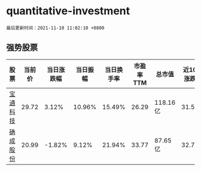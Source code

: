 # quantitative-investment

`最后更新时间：2021-11-10 11:02:10 +0800`

## 强势股票

|股票|当前价|当日涨跌幅|当日振幅|当日换手率|市盈率TTM|总市值|近10日涨跌幅|
|----|----|----|----|----|----|----|----|
|[宝通科技](https://xueqiu.com/S/SZ300031)|29.72|3.12%|10.96%|15.49%|26.29|118.16亿|31.5%|
|[确成股份](https://xueqiu.com/S/SH605183)|20.99|-1.82%|9.12%|21.94%|33.77|87.65亿|32.76%|
